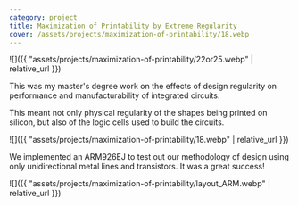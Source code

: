 ```yaml
---
category: project
title: Maximization of Printability by Extreme Regularity
cover: /assets/projects/maximization-of-printability/18.webp
---
```

![]({{ "assets/projects/maximization-of-printability/22or25.webp" | relative_url }})

This was my master's degree work on the effects of design regularity on performance and manufacturability of integrated circuits.

This meant not only physical regularity of the shapes being printed on silicon, but also of the logic cells used to build the circuits.

![]({{ "assets/projects/maximization-of-printability/18.webp" | relative_url }})

We implemented an ARM926EJ to test out our methodology of design using only unidirectional metal lines and transistors. It was a great success!

![]({{ "assets/projects/maximization-of-printability/layout_ARM.webp" | relative_url }})
